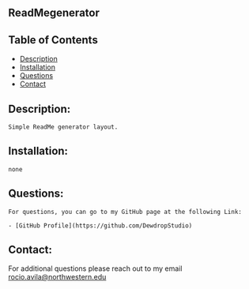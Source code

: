 ## ReadMegenerator

 ## Table of Contents
- [Description](#description)
- [Installation](#installation)
- [Questions](#contact)
- [Contact](#contact)

 ## Description:
    Simple ReadMe generator layout.

 ## Installation:
    none

 ## Questions:
    For questions, you can go to my GitHub page at the following Link:

    - [GitHub Profile](https://github.com/DewdropStudio)

 ## Contact:
   For additional questions please reach out to my email rocio.avila@northwestern.edu
